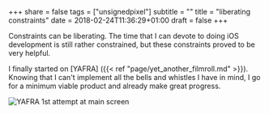 +++
share = false
tags = ["unsignedpixel"]
subtitle = ""
title = "liberating constraints"
date = 2018-02-24T11:36:29+01:00
draft =  false
+++

Constraints can be liberating. The time that I can devote to doing iOS development is still rather constrained, but these constraints proved to be very helpful. 
<!--more--> 

I finally started on  [YAFRA] ({{\< ref  "page/yet\_another\_filmroll.md" \>}}). Knowing that I can't implement all the bells and whistles I have in mind, I go for a minimum viable product and already make great progress.

![][image-1]

[image-1]:	/blog/images/yafra_00.PNG "YAFRA 1st attempt at main screen"